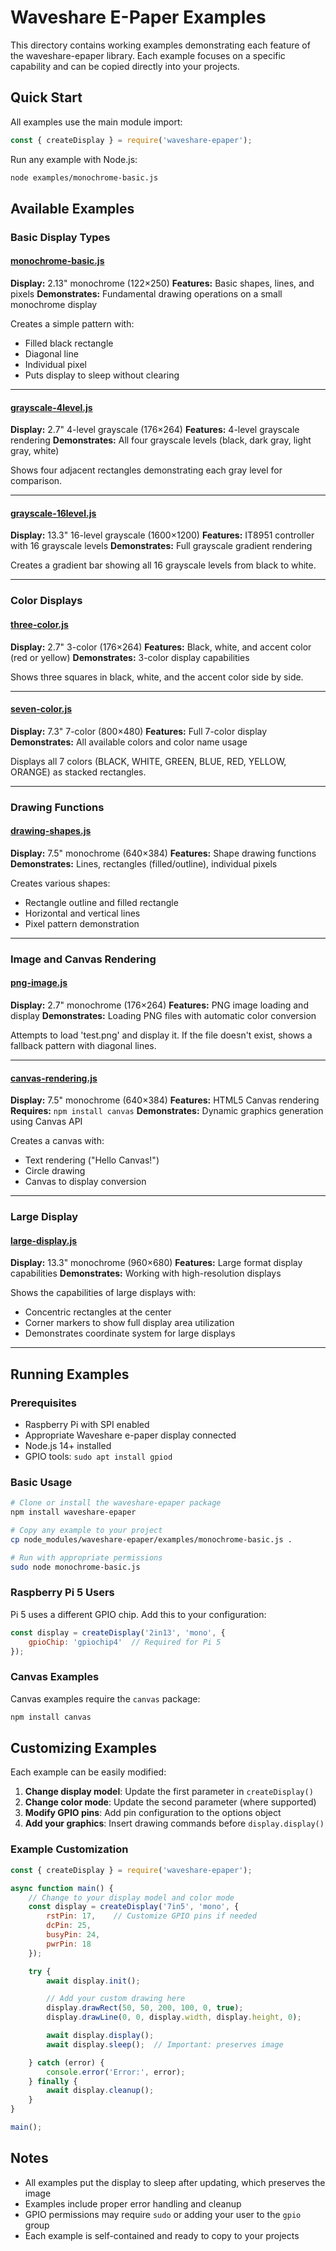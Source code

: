 # Waveshare E-Paper Examples

This directory contains working examples demonstrating each feature of the waveshare-epaper library. Each example focuses on a specific capability and can be copied directly into your projects.

## Quick Start

All examples use the main module import:

```javascript
const { createDisplay } = require('waveshare-epaper');
```

Run any example with Node.js:
```bash
node examples/monochrome-basic.js
```

## Available Examples

### Basic Display Types

#### [monochrome-basic.js](monochrome-basic.js)
**Display:** 2.13" monochrome (122×250)
**Features:** Basic shapes, lines, and pixels
**Demonstrates:** Fundamental drawing operations on a small monochrome display

Creates a simple pattern with:
- Filled black rectangle
- Diagonal line
- Individual pixel
- Puts display to sleep without clearing

---

#### [grayscale-4level.js](grayscale-4level.js)
**Display:** 2.7" 4-level grayscale (176×264)
**Features:** 4-level grayscale rendering
**Demonstrates:** All four grayscale levels (black, dark gray, light gray, white)

Shows four adjacent rectangles demonstrating each gray level for comparison.

---

#### [grayscale-16level.js](grayscale-16level.js)
**Display:** 13.3" 16-level grayscale (1600×1200)
**Features:** IT8951 controller with 16 grayscale levels
**Demonstrates:** Full grayscale gradient rendering

Creates a gradient bar showing all 16 grayscale levels from black to white.

---

### Color Displays

#### [three-color.js](three-color.js)
**Display:** 2.7" 3-color (176×264)
**Features:** Black, white, and accent color (red or yellow)
**Demonstrates:** 3-color display capabilities

Shows three squares in black, white, and the accent color side by side.

---

#### [seven-color.js](seven-color.js)
**Display:** 7.3" 7-color (800×480)
**Features:** Full 7-color display
**Demonstrates:** All available colors and color name usage

Displays all 7 colors (BLACK, WHITE, GREEN, BLUE, RED, YELLOW, ORANGE) as stacked rectangles.

---

### Drawing Functions

#### [drawing-shapes.js](drawing-shapes.js)
**Display:** 7.5" monochrome (640×384)
**Features:** Shape drawing functions
**Demonstrates:** Lines, rectangles (filled/outline), individual pixels

Creates various shapes:
- Rectangle outline and filled rectangle
- Horizontal and vertical lines
- Pixel pattern demonstration

---

### Image and Canvas Rendering

#### [png-image.js](png-image.js)
**Display:** 2.7" monochrome (176×264)
**Features:** PNG image loading and display
**Demonstrates:** Loading PNG files with automatic color conversion

Attempts to load 'test.png' and display it. If the file doesn't exist, shows a fallback pattern with diagonal lines.

---

#### [canvas-rendering.js](canvas-rendering.js)
**Display:** 7.5" monochrome (640×384)
**Features:** HTML5 Canvas rendering
**Requires:** `npm install canvas`
**Demonstrates:** Dynamic graphics generation using Canvas API

Creates a canvas with:
- Text rendering ("Hello Canvas!")
- Circle drawing
- Canvas to display conversion

---

### Large Display

#### [large-display.js](large-display.js)
**Display:** 13.3" monochrome (960×680)
**Features:** Large format display capabilities
**Demonstrates:** Working with high-resolution displays

Shows the capabilities of large displays with:
- Concentric rectangles at the center
- Corner markers to show full display area utilization
- Demonstrates coordinate system for large displays

---

## Running Examples

### Prerequisites
- Raspberry Pi with SPI enabled
- Appropriate Waveshare e-paper display connected
- Node.js 14+ installed
- GPIO tools: `sudo apt install gpiod`

### Basic Usage
```bash
# Clone or install the waveshare-epaper package
npm install waveshare-epaper

# Copy any example to your project
cp node_modules/waveshare-epaper/examples/monochrome-basic.js .

# Run with appropriate permissions
sudo node monochrome-basic.js
```

### Raspberry Pi 5 Users
Pi 5 uses a different GPIO chip. Add this to your configuration:

```javascript
const display = createDisplay('2in13', 'mono', {
    gpioChip: 'gpiochip4'  // Required for Pi 5
});
```

### Canvas Examples
Canvas examples require the `canvas` package:
```bash
npm install canvas
```

## Customizing Examples

Each example can be easily modified:

1. **Change display model**: Update the first parameter in `createDisplay()`
2. **Change color mode**: Update the second parameter (where supported)
3. **Modify GPIO pins**: Add pin configuration to the options object
4. **Add your graphics**: Insert drawing commands before `display.display()`

### Example Customization
```javascript
const { createDisplay } = require('waveshare-epaper');

async function main() {
    // Change to your display model and color mode
    const display = createDisplay('7in5', 'mono', {
        rstPin: 17,    // Customize GPIO pins if needed
        dcPin: 25,
        busyPin: 24,
        pwrPin: 18
    });

    try {
        await display.init();

        // Add your custom drawing here
        display.drawRect(50, 50, 200, 100, 0, true);
        display.drawLine(0, 0, display.width, display.height, 0);

        await display.display();
        await display.sleep();  // Important: preserves image

    } catch (error) {
        console.error('Error:', error);
    } finally {
        await display.cleanup();
    }
}

main();
```

## Notes

- All examples put the display to sleep after updating, which preserves the image
- Examples include proper error handling and cleanup
- GPIO permissions may require `sudo` or adding your user to the `gpio` group
- Each example is self-contained and ready to copy to your projects